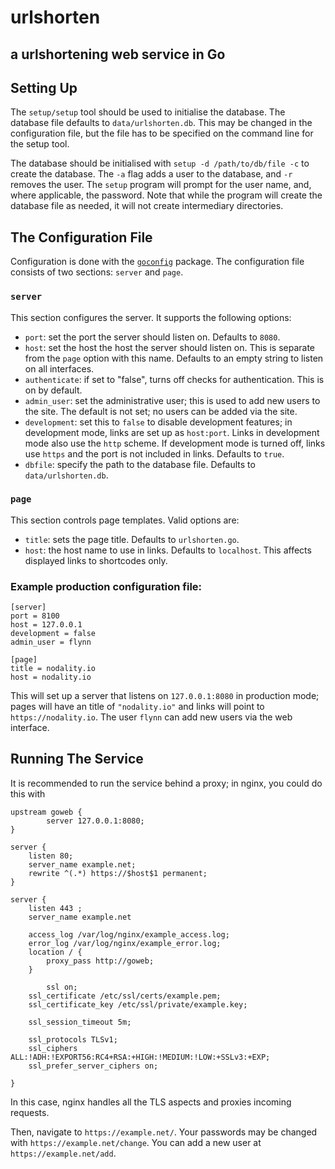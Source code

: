 # urlshorten
## a urlshortening web service in Go

## Setting Up

The `setup/setup` tool should be used to initialise the database. The database
file defaults to `data/urlshorten.db`. This may be changed in the configuration
file, but the file has to be specified on the command line for the setup tool.

The database should be initialised with `setup -d /path/to/db/file -c` to create
the database. The `-a` flag adds a user to the database, and `-r` removes the
user. The `setup` program will prompt for the user name, and, where applicable,
the password. Note that while the program will create the database file as
needed, it will not create intermediary directories.


## The Configuration File

Configuration is done with the [`goconfig`](https://gokyle.github.com/goconfig)
package. The configuration file consists of two sections: `server` and `page`.

### `server`
This section configures the server. It supports the following options:

* `port`: set the port the server should listen on. Defaults to `8080`.
* `host`: set the host the host the server should listen on. This is
separate from the `page` option with this name. Defaults to an empty string
to listen on all interfaces.
* `authenticate`: if set to "false", turns off checks for authentication. This
is on by default.
* `admin_user`: set the administrative user; this is used to add new users to
the site. The default is not set; no users can be added via the site.
* `development`: set this to `false` to disable development features; in
development mode, links are set up as `host:port`. Links in development
mode also use the `http` scheme. If development mode is turned off, links
use `https` and the port is not included in links. Defaults to `true`.
* `dbfile`: specify the path to the database file. Defaults to
`data/urlshorten.db`.

### `page`
This section controls page templates. Valid options are:

* `title`: sets the page title. Defaults to `urlshorten.go`.
* `host`: the host name to use in links. Defaults to `localhost`. This
affects displayed links to shortcodes only.

### Example production configuration file:

```
[server]
port = 8100
host = 127.0.0.1
development = false
admin_user = flynn

[page]
title = nodality.io
host = nodality.io
```

This will set up a server that listens on `127.0.0.1:8080` in production
mode; pages will have an title of `"nodality.io"` and links will point to
`https://nodality.io`. The user `flynn` can add new users via the web
interface.

## Running The Service

It is recommended to run the service behind a proxy; in nginx, you could do
this with

```
upstream goweb {
        server 127.0.0.1:8080;
} 

server {
	listen 80;
	server_name example.net;
	rewrite ^(.*) https://$host$1 permanent;
}

server {
	listen 443 ;
	server_name example.net

	access_log /var/log/nginx/example_access.log;
	error_log /var/log/nginx/example_error.log;
	location / {
		proxy_pass http://goweb;
	}

        ssl on;
	ssl_certificate /etc/ssl/certs/example.pem;
	ssl_certificate_key /etc/ssl/private/example.key;

	ssl_session_timeout 5m;

	ssl_protocols TLSv1;
	ssl_ciphers ALL:!ADH:!EXPORT56:RC4+RSA:+HIGH:!MEDIUM:!LOW:+SSLv3:+EXP;
	ssl_prefer_server_ciphers on;

}
```

In this case, nginx handles all the TLS aspects and proxies incoming requests.

Then, navigate to `https://example.net/`. Your passwords may be changed with
`https://example.net/change`. You can add a new user at
`https://example.net/add`.
